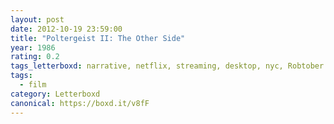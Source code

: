 ```yaml
---
layout: post 
date: 2012-10-19 23:59:00
title: "Poltergeist II: The Other Side"
year: 1986
rating: 0.2
tags_letterboxd: narrative, netflix, streaming, desktop, nyc, Robtober
tags:
  - film
category: Letterboxd
canonical: https://boxd.it/v8fF
---
```

